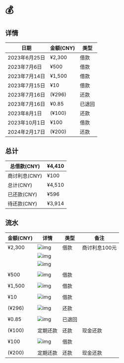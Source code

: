 # 💰

## 详情

| 日期          | 金额(CNY) | 类型   |
| ------------- | --------- | ------ |
| 2023年6月25日 | ¥2,300    | 借款   |
| 2023年7月6日  | ¥500      | 借款   |
| 2023年7月14日 | ¥1,500    | 借款   |
| 2023年7月15日 | ¥10       | 借款   |
| 2023年7月16日 | (¥296)    | 还款   |
| 2023年7月16日 | ¥0.85     | 已退回 |
| 2023年8月1日  | (¥100)    | 还款   |
| 2023年10月1日 | ¥100      | 借款   |
| 2024年2月17日 | (¥200)    | 还款   |

## 总计

| 总借款(CNY)   | ¥4,410 |
| ------------- | ------ |
| 商讨利息(CNY) | ¥100   |
| 总计(CNY)     | ¥4,510 |
| 已还款(CNY)   | ¥596   |
| 待还款(CNY)   | ¥3,914 |

## 流水

| 金额(CNY) | 详情                                                         | 类型   | 备注          |
| --------- | ------------------------------------------------------------ | ------ | ------------- |
| ¥2,300    | ![img](photo/clip_cell_image2.png) | 借款   | 商讨利息100元 |
|           | ![img](photo/clip_cell_image8.png) |        |               |
|           | ![img](photo/clip_cell_image7.png) |        |               |
|           |                                                              |        |               |
| ¥500      | ![img](photo/clip_cell_image9.png) | 借款   |               |
|           |                                                              |        |               |
| ¥1,500    | ![img](photo/clip_cell_image4.png) | 借款   |               |
|           |                                                              |        |               |
| ¥10       | ![img](photo/clip_cell_image3.png) | 借款   |               |
|           |                                                              |        |               |
| (¥296)    | ![img](photo/clip_cell_image6.png) | 还款   |               |
|           |                                                              |        |               |
| ¥0.85     | ![img](photo/clip_cell_image5.png) | 已退回 |               |
|           |                                                              |        |               |
| (¥100)    | 定期还款                                                     | 还款   | 现金还款      |
|           |                                                              |        |               |
| ¥100      | ![img](photo/clip_cell_image11.png) | 借款   |               |
|           |                                                              |        |               |
| (¥200)    | 定期还款                                                     | 还款   | 现金还款      |
